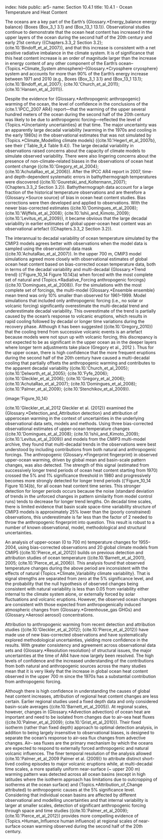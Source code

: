 index: hide
public: ar5-
name: Section 10.4.1
title: 10.4.1 - Ocean Temperature and Heat Content

The oceans are a key part of the Earth’s {Glossary.*Energy_balance energy balance} (Boxes {Box_3_1 3.1} and {Box_13_1 13.1}). Observational studies continue to demonstrate that the ocean heat content has increased in the upper layers of the ocean during the second half of the 20th century and early 21st century ({Chapters.3.3_2 Section 3.2}; {cite.10.'Bindoff_et_al_2007}), and that this increase is consistent with a net positive radiative imbalance in the climate system. It is of significance that this heat content increase is an order of magnitude larger than the increase in energy content of any other component of the Earth’s ocean–{Topics.*Climate_System atmosphere}–{Glossary.*Cryosphere cryosphere} system and accounts for more than 90% of the Earth’s energy increase between 1971 and 2010 (e.g., Boxes {Box_3_1 3.1} and {Box_13_1 13.1}; {cite.10.'Bindoff_et_al_2007}; {cite.10.'Church_et_al_2011}; {cite.10.'Hansen_et_al_2011}).

Despite the evidence for {Glossary.*Anthropogenic anthropogenic} warming of the ocean, the level of confidence in the conclusions of the {cite.1.'IPCC_2007 AR4} report—that the warming of the upper several hundred meters of the ocean during the second half of the 20th century was likely to be due to anthropogenic forcing—reflected the level of {Topics.*Uncertainty uncertainties} at that time. The major uncertainty was an apparently large decadal variability (warming in the 1970s and cooling in the early 1980s) in the observational estimates that was not simulated by {Topics.*Climate_Modelling climate models} ({cite.10.'Hegerl_et_al_2007b}, see their {'Table_9_4 Table 9.4}). The large decadal variability in observations raised concerns about the capacity of climate models to simulate observed variability. There were also lingering concerns about the presence of non-climate–related biases in the observations of ocean heat content change ({cite.10.'Gregory_et_al_2004}; {cite.10.'AchutaRao_et_al_2006}). After the IPCC AR4 report in 2007, time-and depth-dependent systematic errors in bathythermograph temperatures were discovered ({cite.10.'Gouretski_and_Koltermann_2007}; {Chapters.3.3_2 Section 3.2}). Bathythermograph data account for a large fraction of the historical temperature observations and are therefore a {Glossary.*Source source} of bias in ocean heat content studies. Bias corrections were then developed and applied to observations. With the newer bias-corrected estimates ({cite.10.'Domingues_et_al_2008}; {cite.10.'Wijffels_et_al_2008}; {cite.10.'Ishii_and_Kimoto_2009}; {cite.10.'Levitus_et_al_2009}), it became obvious that the large decadal variability in earlier estimates of global upper-ocean heat content was an observational artefact ({Chapters.3.3_2 Section 3.2}).

The interannual to decadal variability of ocean temperature simulated by the CMIP3 models agrees better with observations when the model data is sampled using the observational data mask ({cite.10.'AchutaRao_et_al_2007}). In the upper 700 m, CMIP3 model simulations agreed more closely with observational estimates of global ocean heat content based on bias-corrected ocean temperature data, both in terms of the decadal variability and multi-decadal {Glossary.*Trend trend} ({'Figure_10_14 Figure 10.14}a) when forced with the most complete set of natural and {Topics.*Radiative_Forcing anthropogenic forcings} ({cite.10.'Domingues_et_al_2008}). For the simulations with the most complete set of forcings, the multi-model {Glossary.*Ensemble ensemble} mean trend was only 10% smaller than observed for 1961–1999. Model simulations that included only anthropogenic forcing (i.e., no solar or volcanic forcing) significantly overestimate the multi-decadal trend and underestimate decadal variability. This overestimate of the trend is partially caused by the ocean’s response to volcanic eruptions, which results in rapid cooling followed by decadal or longer time variations during the recovery phase. Although it has been suggested ({cite.10.'Gregory_2010}) that the cooling trend from successive volcanic events is an artefact because models were not spun up with volcanic forcing, this discrepancy is not expected to be as significant in the upper ocean as in the deeper layers where longer term adjustments take place (Gregory et al., 2012 ). Thus for the upper ocean, there is high confidence that the more frequent eruptions during the second half of the 20th century have caused a multi-decadal cooling that partially offsets the anthropogenic warming and contributes to the apparent decadal variability ({cite.10.'Church_et_al_2005}; {cite.10.'Delworth_et_al_2005}; {cite.10.'Fyfe_2006}; {cite.10.'Gleckler_et_al_2006}; {cite.10.'Gregory_et_al_2006}; {cite.10.'AchutaRao_et_al_2007}; {cite.10.'Domingues_et_al_2008}; {cite.10.'Palmer_et_al_2009}; {cite.10.'Stenchikov_et_al_2009}).

{image:'Figure_10_14}

{cite.10.'Gleckler_et_al_2012 Gleckler et al. (2012)} examined the {Glossary.*Detection_and_Attribution detection} and attribution of upperocean warming in the context of uncertainties in the underlying observational data sets, models and methods. Using three bias-corrected observational estimates of upper-ocean temperature changes ({cite.10.'Domingues_et_al_2008}; {cite.10.'Ishii_and_Kimoto_2009}; {cite.10.'Levitus_et_al_2009}) and models from the CMIP3 multi-model archive, they found that multi-decadal trends in the observations were best understood by including contributions from both natural and anthropogenic forcings. The anthropogenic {Glossary.*Fingerprint fingerprint} in observed upper-ocean warming, driven by global mean and basin-scale pattern changes, was also detected. The strength of this signal (estimated from successively longer trend periods of ocean heat content starting from 1970) crossed the 5% and 1% significance threshold in 1980 and progressively becomes more strongly detected for longer trend periods ({'Figure_10_14 Figure 10.14}b), for all ocean heat content time series. This stronger detection for longer periods occurs because the noise (standard deviation of trends in the unforced changes in pattern similarity from model control runs) tends to decrease for longer trend lengths. On decadal time scales, there is limited evidence that basin scale space-time variability structure of CMIP3 models is approximately 25% lower than the (poorly constrained) observations, this underestimate is far less than the factor of 2 needed to throw the anthropogenic fingerprint into question. This result is robust to a number of known observational, model, methodological and structural uncertainties.

An analysis of upper-ocean (0 to 700 m) temperature changes for 1955–2004, using bias-corrected observations and 20 global climate models from CMIP5 ({cite.10.'Pierce_et_al_2012}) builds on previous detection and attribution studies of ocean temperature ({cite.10.'Barnett_et_al_2001}, 2005; {cite.10.'Pierce_et_al_2006}). This analysis found that observed temperature changes during the above period are inconsistent with the effects of natural {Topics.*Climate_Variability climate variability}. That is signal strengths are separated from zero at the 5% significance level, and the probability that the null hypothesis of observed changes being consistent with natural variability is less than 0.05 from variability either internal to the climate system alone, or externally forced by solar fluctuations and volcanic eruptions. However, the observed ocean changes are consistent with those expected from anthropogenically induced atmospheric changes from {Glossary.*Greenhouse_gas GHGs} and {Glossary.*Aerosol aerosol} concentrations.

Attribution to anthropogenic warming from recent detection and attribution studies ({cite.10.'Gleckler_et_al_2012}; {cite.10.'Pierce_et_al_2012}) have made use of new bias-corrected observations and have systematically explored methodological uncertainties, yielding more confidence in the results. With greater consistency and agreement across observational data sets and {Glossary.*Resolution resolution} of structural issues, the major uncertainties at the time of AR4 have now largely been resolved. The high levels of confidence and the increased understanding of the contributions from both natural and anthropogenic sources across the many studies mean that it is very likely that the increase in global ocean heat content observed in the upper 700 m since the 1970s has a substantial contribution from anthropogenic forcing.

Although there is high confidence in understanding the causes of global heat content increases, attribution of regional heat content changes are less certain. Earlier regional studies used a fixed depth data and only considered basin-scale averages ({cite.10.'Barnett_et_al_2005}). At regional scales, however, changes in {Glossary.*Advection advection} of ocean heat are important and need to be isolated from changes due to air–sea heat fluxes ({cite.10.'Palmer_et_al_2009}; {cite.10.'Grist_et_al_2010}). Their fixed isotherm (rather than fixed depth) approach to optimal detection analysis, in addition to being largely insensitive to observational biases, is designed to separate the ocean’s response to air–sea flux changes from advective changes. Air– sea fluxes are the primary mechanism by which the oceans are expected to respond to externally forced anthropogenic and natural volcanic influences. The finer temporal resolution of the analysis allowed {cite.10.'Palmer_et_al_2009 Palmer et al. (2009)} to attribute distinct short-lived cooling episodes to major volcanic eruptions while, at multi-decadal time scales, a more spatially uniform near-surface (~ upper 200 m) warming pattern was detected across all ocean basins (except in high latitudes where the isotherm approach has limitations due to outcropping of isotherms at the ocean surface) and {Topics.*Attribution_of_Change attributed} to anthropogenic causes at the 5% significance level. Considering that individual ocean basins are affected by different observational and modelling uncertainties and that internal variability is larger at smaller scales, detection of significant anthropogenic forcing through space and time studies ({cite.10.'Palmer_et_al_2009}; {cite.10.'Pierce_et_al_2012}) provides more compelling evidence of {Topics.*Human_Influence human influence} at regional scales of near-surface ocean warming observed during the second half of the 20th century.
